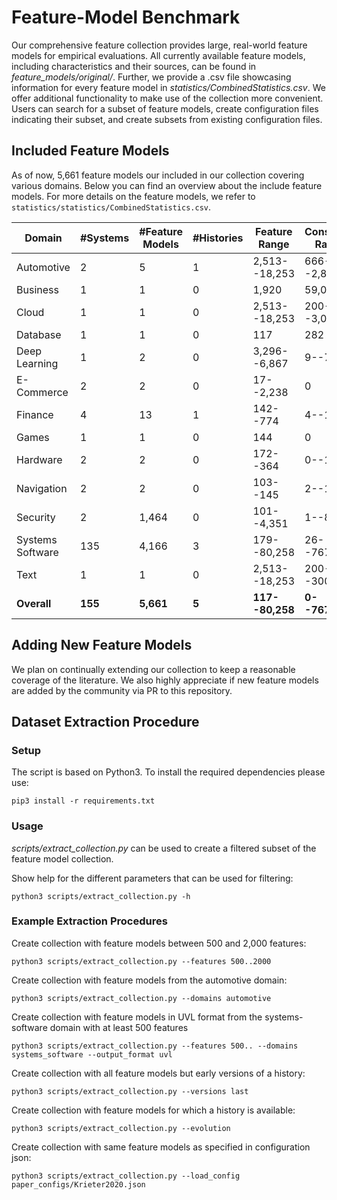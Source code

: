 # Feature-Model Benchmark

Our comprehensive feature collection provides large, real-world feature models for empirical evaluations.
All currently available feature models, including characteristics and their sources, can be found in *feature_models/original/*.
Further, we provide a .csv file showcasing information for every feature model in *statistics/CombinedStatistics.csv*.
We offer additional functionality to make use of the collection more convenient. 
Users can search for a subset of feature models, create configuration files indicating their subset, and create subsets from existing configuration files.

## Included Feature Models
As of now, 5,661 feature models our included in our collection covering various domains. Below you can find an overview about the include feature models. For more details on the feature models, we refer to `statistics/statistics/CombinedStatistics.csv`.

|Domain           | #Systems| #Feature Models| #Histories| Feature Range | Constraint Range|
|-----------------|---------|----------------|-----------|---------------|-------------|
|Automotive       | 2       | 5              | 1         | 2,513--18,253 | 666--2,833  |
|Business         | 1       | 1              | 0         | 1,920         | 59,044      |
|Cloud            | 1       | 1              | 0         | 2,513--18,253 | 200--3,000  | 
|Database         | 1       | 1              | 0         | 117           | 282         | 
|Deep Learning    | 1       | 2              | 0         | 3,296--6,867  | 9--76       |
|E-Commerce       | 2       | 2              | 0         | 17--2,238     | 0           |
|Finance          | 4       | 13             | 1         | 142--774      | 4--1,148    |
|Games            | 1       | 1              | 0         | 144 | 0  |
|Hardware         | 2       | 2              | 0         | 172--364 | 0--12  | 
|Navigation       | 2       | 2              | 0         | 103--145 | 2--13  | 
|Security         | 2       | 1,464          | 0         | 101--4,351    | 1--8,138    |
|Systems Software | 135     | 4,166          | 3         | 179--80,258   | 26--767,040 | 
|Text             | 1       | 1              | 0         | 2,513--18,253 | 200--3000   |
|**Overall**      | **155** | **5,661**      | **5**     | **117--80,258**| **0--767,040**|                            

## Adding New Feature Models
We plan on continually extending our collection to keep a reasonable coverage of the literature. We also highly appreciate if new feature models are added by the community via PR to this repository.

## Dataset Extraction Procedure

### Setup

The script is based on Python3. To install the required dependencies please use:

`pip3 install -r requirements.txt`

### Usage

*scripts/extract_collection.py* can be used to create a filtered subset of the feature model collection.

Show help for the different parameters that can be used for filtering:

`python3 scripts/extract_collection.py -h`


### Example Extraction Procedures

Create collection with feature models between 500 and 2,000 features:

`python3 scripts/extract_collection.py --features 500..2000`

Create collection with feature models from the automotive domain:

`python3 scripts/extract_collection.py --domains automotive`

Create collection with feature models in UVL format from the systems-software domain with at least 500 features

`python3 scripts/extract_collection.py --features 500.. --domains systems_software --output_format uvl`

Create collection with all feature models but early versions of a history:

`python3 scripts/extract_collection.py --versions last`

Create collection with feature models for which a history is available: 

`python3 scripts/extract_collection.py --evolution` 

Create collection with same feature models as specified in configuration json:

`python3 scripts/extract_collection.py --load_config paper_configs/Krieter2020.json`

